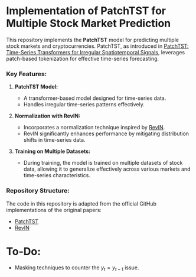 # Implementation of PatchTST for Multiple Stock Market Prediction  

This repository  implements the **PatchTST** model for predicting multiple stock markets and cryptocurrencies. PatchTST, as introduced in [PatchTST: Time-Series Transformers for Irregular Spatiotemporal Signals](https://arxiv.org/abs/2211.14730), leverages patch-based tokenization for effective time-series forecasting.  

### Key Features:
1. **PatchTST Model:**  
   - A transformer-based model designed for time-series data.  
   - Handles irregular time-series patterns effectively.  

2. **Normalization with RevIN:**  
   - Incorporates a normalization technique inspired by [RevIN](https://openreview.net/forum?id=cGDAkQo1C0p).  
   - RevIN significantly enhances performance by mitigating distribution shifts in time-series data.  

3. **Training on Multiple Datasets:**  
   - During training, the model is trained on multiple datasets of stock data, allowing it to generalize effectively across various markets and time-series characteristics.

### Repository Structure:
The code in this repository is adapted from the official GitHub implementations of the original papers:  

- [PatchTST](https://github.com/yuqinie98/PatchTST)  
- [RevIN](https://github.com/ts-kim/RevIN)


# To-Do:
- Masking techniques to counter the $y_t = y_{t-1}$ issue.